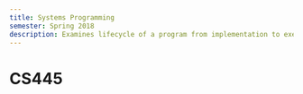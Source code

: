 ```yaml
---
title: Systems Programming
semester: Spring 2018
description: Examines lifecycle of a program from implementation to execution. Exposure to C programming language.
---
```


# CS445